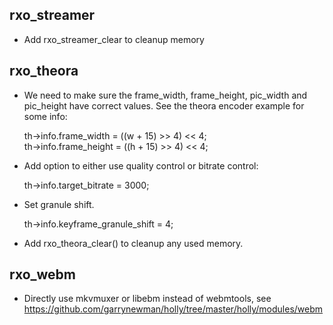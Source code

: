 
     
  rxo_streamer
  ------------
  -  Add rxo_streamer_clear to cleanup memory

  rxo_theora
  ----------  

  -  We need to make sure the frame_width, frame_height, pic_width
     and pic_height have correct values. See the theora encoder example
     for some info: 

        th->info.frame_width  = ((w + 15) >> 4) << 4;  
        th->info.frame_height = ((h + 15) >> 4) << 4;

  -  Add option to either use quality control or bitrate control: 

        th->info.target_bitrate = 3000;   

  -  Set granule shift.

        th->info.keyframe_granule_shift = 4;
        
  -  Add rxo_theora_clear() to cleanup any used memory.


  rxo_webm
  --------      
  -  Directly use mkvmuxer or libebm instead of webmtools, see https://github.com/garrynewman/holly/tree/master/holly/modules/webm